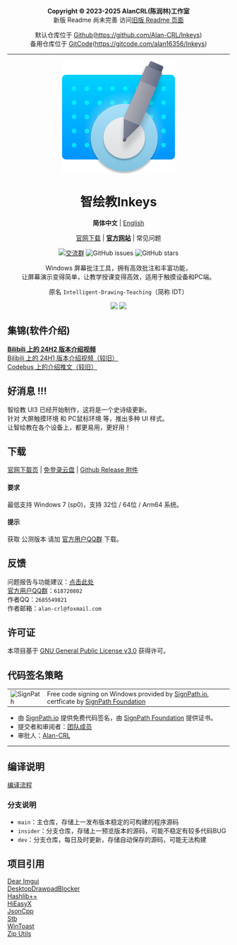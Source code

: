 <div align="center">

**Copyright © 2023-2025 AlanCRL(陈润林)工作室**  
新版 Readme 尚未完善 访问[旧版 Readme 页面](https://github.com/Alan-CRL/IDT/blob/1d63b4ba18e01f7ac45abb0e470d2748380b4407/README.md)  

默认仓库位于 [Github](https://github.com/Alan-CRL/Inkeys)(https://github.com/Alan-CRL/Inkeys)  
备用仓库位于 [GitCode](https://gitcode.com/alan16356/Inkeys)(https://gitcode.com/alan16356/Inkeys)  

---

[![LOGO](GithubRes/logo.png?raw=true "LOGO")](# "LOGO")

# 智绘教Inkeys
**简体中文** | [English](README_EN.md)  

[官网下载](https://www.inkeys.top/col.jsp?id=106) | **[官方网站](https://www.inkeys.top)** | 常见问题

[![交流群](https://img.shields.io/badge/-%E4%BA%A4%E6%B5%81%E7%BE%A4%20618720802-blue?style=flat&logo=TencentQQ)](https://qm.qq.com/cgi-bin/qm/qr?k=9V2l83dc0yP4UYeDF-NkTX0o7_TcYqlh&jump_from=webapi&authKey=LsLLUhb1KSzHYbc8k5nCQDqTtRcRUCEE3j+DdR9IgHaF/7JF7LLpY191hsiYEBz6)  ![GitHub issues](https://img.shields.io/github/issues/Alan-CRL/IDT?logo=github&color=green)  ![GitHub stars](https://img.shields.io/github/stars/Alan-CRL/IDT)

Windows 屏幕批注工具，拥有高效批注和丰富功能，  
让屏幕演示变得简单，让教学授课变得高效，适用于触摸设备和PC端。

原名 `Intelligent-Drawing-Teaching`（简称 IDT）

![](GithubRes/cover1.png?raw=true#gh-dark-mode-only)
![](GithubRes/cover2.png?raw=true#gh-light-mode-only)

</div>

## 集锦(软件介绍)
**[Bilibili 上的 24H2 版本介绍视频](https://www.bilibili.com/video/BV1Tz421z72e/)**  
[Bilibili 上的 24H1 版本介绍视频（较旧）](https://www.bilibili.com/video/BV1vJ4m147rN/)  
[Codebus 上的介绍推文（较旧）](https://codebus.cn/alancrl/intelligent-painting-teaching)  

## 好消息 !!!
智绘教 UI3 已经开始制作，这将是一个史诗级更新。  
针对 大屏触摸环境 和 PC鼠标环境 等，推出多种 UI 样式。  
让智绘教在各个设备上，都更易用，更好用！

## 下载
[官网下载页](https://www.inkeys.top/col.jsp?id=106) | [免登录云盘](https://www.123pan.com/s/duk9-n4dAd.html) | [Github Release 附件](https://github.com/Alan-CRL/IDT/releases)  

#### 要求
最低支持 Windows 7 (sp0)，支持 32位 / 64位 / Arm64 系统。  

#### 提示
获取 公测版本 请加 [官方用户QQ群](https://qm.qq.com/cgi-bin/qm/qr?k=9V2l83dc0yP4UYeDF-NkTX0o7_TcYqlh&jump_from=webapi&authKey=LsLLUhb1KSzHYbc8k5nCQDqTtRcRUCEE3j+DdR9IgHaF/7JF7LLpY191hsiYEBz6) 下载。

## 反馈
问题报告与功能建议：[点击此处](https://www.wjx.cn/vm/mqNTTRL.aspx#)  
[官方用户QQ群](https://qm.qq.com/cgi-bin/qm/qr?k=9V2l83dc0yP4UYeDF-NkTX0o7_TcYqlh&jump_from=webapi&authKey=LsLLUhb1KSzHYbc8k5nCQDqTtRcRUCEE3j+DdR9IgHaF/7JF7LLpY191hsiYEBz6)：`618720802`  
作者QQ：`2685549821`  
作者邮箱：`alan-crl@foxmail.com`

## 许可证
本项目基于 [GNU General Public License v3.0](LICENSE) 获得许可。

## 代码签名策略

<table>
  <tr>
    <td>
      <img alt="SignPath" src="https://signpath.org/assets/favicon-50x50.png" />
    </td>
    <td>
    Free code signing on Windows provided by <a href="https://signpath.io">SignPath.io</a>, certficate by <a href="https://signpath.org/">SignPath Foundation</a>
    </td>
  </tr> 
</table>

- 由 [SignPath.io](https://about.signpath.io/) 提供免费代码签名，由 [SignPath Foundation](https://signpath.org/) 提供证书。
- 提交者和审阅者：[团队成员](https://github.com/Alan-CRL/Inkeys/graphs/contributors)
- 审批人：[Alan-CRL](https://github.com/Alan-CRL)

---

## 编译说明
[编译流程](GithubRes\CompilationProcess_zh-CN.md)

### 分支说明
- `main`：主仓库，存储上一发布版本稳定的可构建的程序源码
- `insider`：分支仓库，存储上一预览版本的源码，可能不稳定有较多代码BUG
- `dev`：分支仓库，每日及时更新，存储自动保存的源码，可能无法构建

## 项目引用
[Dear Imgui](https://github.com/ocornut/imgui)  
[DesktopDrawpadBlocker](https://github.com/Alan-CRL/DesktopDrawpadBlocker)  
[Hashlib++](https://github.com/aksalj/hashlibpp)  
[HiEasyX](https://github.com/zouhuidong/HiEasyX)  
[JsonCpp](https://github.com/open-source-parsers/jsoncpp)  
[Stb](https://github.com/nothings/stb)  
[WinToast](https://github.com/mohabouje/WinToast)  
[Zip Utils](https://www.codeproject.com/Articles/7530/Zip-Utils-Clean-Elegant-Simple-Cplusplus-Win)  